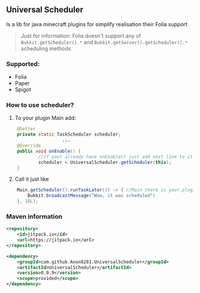 ## Universal Scheduler
Is a lib for java minecraft plugins for simplify realisation their Folia support 
> Just for information: Folia doesn't support any of `Bukkit.getScheduler().*` and `Bukkit.getServer().getScheduler().*` scheduling methods
### Supported:
- Folia
- Paper
- Spigot

### How to use scheduler?

1. To your plugin Main add:

```java
    @Getter
    private static TaskScheduler scheduler;
                     ...
    @Override
    public void onEnable() {
            //if your already have onEnable() just add next line to it
            scheduler = UniversalScheduler.getScheduler(this);
    }
```

2. Call it just like 
```java
    Main.getScheduler().runTaskLater(() -> { //Main there is your plugin Main
        Bukkit.broadcastMessage("Wow, it was scheduled")
    }, 10L);
```

### Maven information

```xml
<repository>
    <id>jitpack.io</id>
    <url>https://jitpack.io</url>
</repository>
```

```xml
<dependency>
    <groupId>com.github.Anon8281.UniversalScheduler</groupId>
    <artifactId>UniversalScheduler</artifactId>
    <version>0.0.9</version>
    <scope>provided</scope>
</dependency>
 ```
